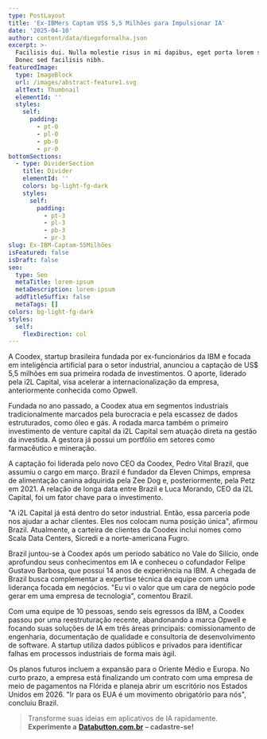 ```yaml
---
type: PostLayout
title: 'Ex-IBMers Captam US$ 5,5 Milhões para Impulsionar IA'
date: '2025-04-10'
author: content/data/diegofornalha.json
excerpt: >-
  Facilisis dui. Nulla molestie risus in mi dapibus, eget porta lorem semper.
  Donec sed facilisis nibh.
featuredImage:
  type: ImageBlock
  url: /images/abstract-feature1.svg
  altText: Thumbnail
  elementId: ''
  styles:
    self:
      padding:
        - pt-0
        - pl-0
        - pb-0
        - pr-0
bottomSections:
  - type: DividerSection
    title: Divider
    elementId: ''
    colors: bg-light-fg-dark
    styles:
      self:
        padding:
          - pt-3
          - pl-3
          - pb-3
          - pr-3
slug: Ex-IBM-Captam-55Milhões
isFeatured: false
isDraft: false
seo:
  type: Seo
  metaTitle: lorem-ipsum
  metaDescription: lorem-ipsum
  addTitleSuffix: false
  metaTags: []
colors: bg-light-fg-dark
styles:
  self:
    flexDirection: col
---
```

A Coodex, startup brasileira fundada por ex-funcionários da IBM e focada em inteligência artificial para o setor industrial, anunciou a captação de US$ 5,5 milhões em sua primeira rodada de investimentos. O aporte, liderado pela i2L Capital, visa acelerar a internacionalização da empresa, anteriormente conhecida como Opwell.

Fundada no ano passado, a Coodex atua em segmentos industriais tradicionalmente marcados pela burocracia e pela escassez de dados estruturados, como óleo e gás. A rodada marca também o primeiro investimento de venture capital da i2L Capital sem atuação direta na gestão da investida. A gestora já possui um portfólio em setores como farmacêutico e mineração.

A captação foi liderada pelo novo CEO da Coodex, Pedro Vital Brazil, que assumiu o cargo em março. Brazil é fundador da Eleven Chimps, empresa de alimentação canina adquirida pela Zee Dog e, posteriormente, pela Petz em 2021. A relação de longa data entre Brazil e Luca Morando, CEO da i2L Capital, foi um fator chave para o investimento.

"A i2L Capital já está dentro do setor industrial. Então, essa parceria pode nos ajudar a achar clientes. Eles nos colocam numa posição única", afirmou Brazil. Atualmente, a carteira de clientes da Coodex inclui nomes como Scala Data Centers, Sicredi e a norte-americana Fugro.

Brazil juntou-se à Coodex após um período sabático no Vale do Silício, onde aprofundou seus conhecimentos em IA e conheceu o cofundador Felipe Gustavo Barbosa, que possui 14 anos de experiência na IBM. A chegada de Brazil busca complementar a expertise técnica da equipe com uma liderança focada em negócios. "Eu vi o valor que um cara de negócio pode gerar em uma empresa de tecnologia", comentou Brazil.

Com uma equipe de 10 pessoas, sendo seis egressos da IBM, a Coodex passou por uma reestruturação recente, abandonando a marca Opwell e focando suas soluções de IA em três áreas principais: comissionamento de engenharia, documentação de qualidade e consultoria de desenvolvimento de software. A startup utiliza dados públicos e privados para identificar falhas em processos industriais de forma mais ágil.

Os planos futuros incluem a expansão para o Oriente Médio e Europa. No curto prazo, a empresa está finalizando um contrato com uma empresa de meio de pagamentos na Flórida e planeja abrir um escritório nos Estados Unidos em 2026. "Ir para os EUA é um movimento obrigatório para nós", concluiu Brazil.



> Transforme suas ideias em aplicativos de IA rapidamente. **Experimente a** [**Databutton.com.br**](https://databutton.com.br/) **– cadastre-se!**




